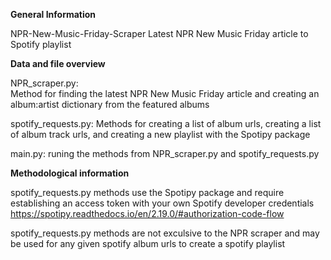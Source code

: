 **General Information**
  
  NPR-New-Music-Friday-Scraper
  Latest NPR New Music Friday article to Spotify playlist
  
**Data and file overview**

  NPR_scraper.py:  
   Method for finding the latest NPR New Music Friday article and creating an album:artist dictionary from the featured albums
  
  spotify_requests.py:
    Methods for creating a  list of album urls, creating a list of album track urls, and creating a new playlist with the Spotipy package
  
  main.py:
   runing the methods from NPR_scraper.py and spotify_requests.py

**Methodological information**

  spotify_requests.py methods use the Spotipy package and require establishing an access token with your own Spotify developer credentials
    https://spotipy.readthedocs.io/en/2.19.0/#authorization-code-flow
  
  spotify_requests.py methods are not exculsive to the NPR scraper and may be used for any given spotify album urls to create a spotify playlist
